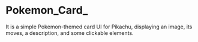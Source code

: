 # Pokemon_Card_
It is a simple Pokemon-themed card UI for Pikachu, displaying an image, its moves, a description, and some clickable elements.
